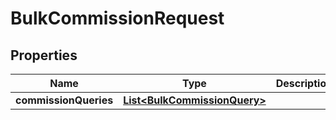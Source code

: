 # BulkCommissionRequest

## Properties

 Name                  | Type                                                          | Description | Notes 
-----------------------|---------------------------------------------------------------|-------------|-------
 **commissionQueries** | [**List&lt;BulkCommissionQuery&gt;**](BulkCommissionQuery.md) |             | 



